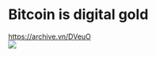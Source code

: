 # Bitcoin is digital gold
<a href="https://archive.vn/DVeuO">https://archive.vn/DVeuO</a>
<br>
<img src="https://user-images.githubusercontent.com/67095707/84996273-8d009080-b13c-11ea-8550-0de9a061bb4b.jpg"></img><br>
<br>
